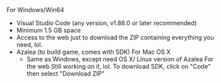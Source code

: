 For Windows/Win64
- Visual Studio Code (any version, v1.88.0 or later recommended)
- Minimum 1.5 GB space
- Access to the web just to download the ZIP containing everything you need, lol.
- Azalea (to build game, comes with SDK)
   For Mac OS X
  - Same as Windows, except need OS X/ Linux version of Azalea
    For the web
    Still working on it, lol.
    To download SDK, click on "Code" then select "Download ZIP"

